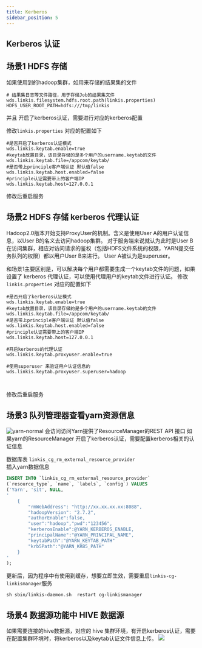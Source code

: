 ```yaml
---
title: Kerberos
sidebar_position: 5
---
```


## Kerberos 认证 

## 场景1 HDFS 存储

如果使用到的hadoop集群，如用来存储的结果集的文件
```shell script
# 结果集日志等文件路径，用于存储Job的结果集文件  wds.linkis.filesystem.hdfs.root.path(linkis.properties)
HDFS_USER_ROOT_PATH=hdfs:///tmp/linkis 
```
并且 开启了kerberos认证，需要进行对应的kerberos配置 

修改`linkis.properties` 对应的配置如下 
```properties
#是否开启了kerberos认证模式
wds.linkis.keytab.enable=true
#keytab放置目录，该目录存储的是多个用户的username.keytab的文件
wds.linkis.keytab.file=/appcom/keytab/ 
#是否带上principle客户端认证 默认值false
wds.linkis.keytab.host.enabled=false 
#principle认证需要带上的客户端IP
wds.linkis.keytab.host=127.0.0.1
```
修改后重启服务 

## 场景2  HDFS 存储 kerberos 代理认证 

Hadoop2.0版本开始支持ProxyUser的机制。含义是使用User A的用户认证信息，以User B的名义去访问hadoop集群。
对于服务端来说就认为此时是User B在访问集群，相应对访问请求的鉴权（包括HDFS文件系统的权限，YARN提交任务队列的权限）都以用户User B来进行。
User A被认为是superuser。

和场景1主要区别是，可以解决每个用户都需要生成一个keytab文件的问题，如果设置了 kerberos 代理认证，可以使用代理用户的keytab文件进行认证。 
修改`linkis.properties` 对应的配置如下 

```properties
#是否开启了kerberos认证模式
wds.linkis.keytab.enable=true
#keytab放置目录，该目录存储的是多个用户的username.keytab的文件
wds.linkis.keytab.file=/appcom/keytab/ 
#是否带上principle客户端认证 默认值false
wds.linkis.keytab.host.enabled=false 
#principle认证需要带上的客户端IP
wds.linkis.keytab.host=127.0.0.1

#开启kerberos的代理认证
wds.linkis.keytab.proxyuser.enable=true

#使用superuser 来验证用户认证信息的  
wds.linkis.keytab.proxyuser.superuser=hadoop



```
修改后重启服务 

## 场景3 队列管理器查看yarn资源信息 
![yarn-normal](/Images-zh/auth/yarn-normal.png)
会访问访问Yarn提供了ResourceManager的REST API 接口 
如果yarn的ResourceManager 开启了kerberos认证，需要配置kerberos相关的认证信息 

数据库表 `linkis_cg_rm_external_resource_provider`  
插入yarn数据信息  
```sql
INSERT INTO `linkis_cg_rm_external_resource_provider`
(`resource_type`, `name`, `labels`, `config`) VALUES
('Yarn', 'sit', NULL,
'
    { 
        "rmWebAddress": "http://xx.xx.xx.xx:8088",
        "hadoopVersion": "2.7.2",
        "authorEnable":false,
        "user":"hadoop","pwd":"123456",
        "kerberosEnable":@YARN_KERBEROS_ENABLE,
        "principalName":"@YARN_PRINCIPAL_NAME",
        "keytabPath":"@YARN_KEYTAB_PATH"
        "krb5Path":"@YARN_KRB5_PATH"
    }
'
);

```
更新后，因为程序中有使用到缓存，想要立即生效，需要重启`linkis-cg-linkismanager`服务

```shell script
sh sbin/linkis-daemon.sh  restart cg-linkismanager
```



## 场景4 数据源功能中 HIVE 数据源 

如果需要连接的hive数据源，对应的 hive 集群环境，有开启kerberos认证，需要在配置集群环境时，将kerberos以及keytab认证文件信息上传。
![](/Images-zh/auth/dsm-kerberos.png)


